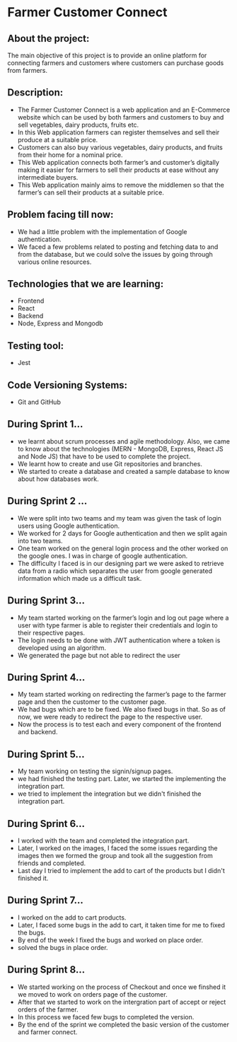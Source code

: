 #                                                                         Farmer Customer Connect

## About the project:
The main objective of this project is to provide an online platform for connecting farmers and customers where customers can purchase goods from farmers.

## Description:
* The Farmer Customer Connect is a web application and an E-Commerce website which can be used by both farmers and customers to buy and sell vegetables, dairy products, fruits etc. 
* In this Web application farmers can register themselves and sell their produce at a suitable price. 
* Customers can also buy various vegetables, dairy products, and fruits from their home for a nominal price. 
* This Web application connects both farmer’s and customer’s digitally making it easier for farmers to sell their products at ease without any intermediate buyers. 
* This Web application mainly aims to remove the middlemen so that the farmer’s can sell their products at a suitable price.



## Problem facing till now:
* We had a little problem with the implementation of Google authentication.
* We faced a few problems related to posting and fetching data to and from the database, but we could solve the issues by going through various online resources.




## Technologies that we are learning:
* Frontend
* React
* Backend
* Node, Express and Mongodb


## Testing tool:
* Jest

## Code Versioning Systems:
* Git and GitHub


## During Sprint 1...
*  we learnt about scrum processes and agile methodology. Also, we came to know about the technologies (MERN - MongoDB, Express, React JS and Node JS) that have to be used to complete the project. 
* We learnt how to create and use Git repositories and branches.  
* We started to create a database and created a sample database to know about how databases work.

## During Sprint 2 ...
* We were split into two teams and my team was given the task of login users using Google authentication. 
* We worked for 2 days for Google authentication and then we split again into two teams. 
* One team worked on the general login process and the other worked on the google ones. I was in charge of google authentication. 
* The difficulty I faced is in our designing part we were asked to retrieve data from a radio which separates the user from google generated information which made us a difficult task.

## During Sprint 3...
* My team started working on the farmer’s login and log out page where a user with type farmer is able to register their credentials and login to their respective pages.
* The login needs to be done with JWT authentication where a token is developed using an algorithm. 
* We generated the page but not able to redirect the user

## During Sprint 4...
* My team started working on redirecting the farmer’s page to the farmer page and then the customer to the customer page. 
* We had bugs which are to be fixed. We also fixed bugs in that. So as of now, we were ready to redirect the page to the respective user.
* Now the process is to test each and every component of the frontend and backend.


## During Sprint 5...
* My team working on testing the signin/signup pages.
* we had finished the testing part. Later, we started the implementing the integration part.
* we tried to implement the integration but we didn't finished the integration part. 

## During Sprint 6...
* I worked with the team and completed the integration part.
* Later, I worked on the images, I faced the some issues regarding the images then we formed the group and took all the suggestion from friends and completed.
* Last day I tried to implement the add to cart of the products but I didn't finished it. 


## During Sprint 7...
* I worked on the add to cart products.
* Later, I faced some bugs in the add to cart, it taken time for me to fixed the bugs.
* By end of the week I fixed the bugs and worked on place order.
* solved the bugs in place order.

## During Sprint 8...
* We started working on the process of Checkout and once we finshed it we moved to work on orders page of the customer.
* After that we started to work on the intergration part of accept or reject orders of the farmer.
* In this process we faced few bugs to completed the version. 
* By the end of the sprint we completed the basic version of the customer and farmer connect.  
